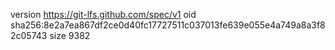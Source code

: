 version https://git-lfs.github.com/spec/v1
oid sha256:8e2a7ea867df2ce0d40fc17727511c037013fe639e055e4a749a8a3f82c05743
size 9382
